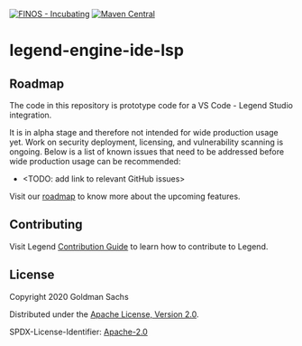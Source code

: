 [![FINOS - Incubating](https://cdn.jsdelivr.net/gh/finos/contrib-toolbox@master/images/badge-incubating.svg)](https://community.finos.org/docs/governance/Software-Projects/stages/incubating)
[![Maven Central](https://img.shields.io/maven-central/v/org.finos.legend.engine.ide.lsp/legend-engine-ide-lsp.svg)](https://central.sonatype.com/namespace/org.finos.legend.engine.ide.lsp)

# legend-engine-ide-lsp

## Roadmap

The code in this repository is prototype code for a VS Code - Legend Studio integration. 

It is in alpha stage and therefore not intended for wide production usage yet. Work on security deployment, licensing, and vulnerability scanning is ongoing. Below is a list of known issues that need to be addressed before wide production usage can be recommended:
- <TODO: add link to relevant GitHub issues>

Visit our [roadmap](https://github.com/finos/legend#roadmap) to know more about the upcoming features.

## Contributing

Visit Legend [Contribution Guide](https://github.com/finos/legend/blob/master/CONTRIBUTING.md) to learn how to contribute to Legend.

## License

Copyright 2020 Goldman Sachs

Distributed under the [Apache License, Version 2.0](http://www.apache.org/licenses/LICENSE-2.0).

SPDX-License-Identifier: [Apache-2.0](https://spdx.org/licenses/Apache-2.0)

